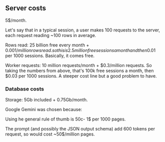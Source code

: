 ## Server costs

5$/month.

Let's say that in a typical session, a user makes 100 requests to the server, each request reading ~100 rows in average.

Rows read: 25 billion free every month + 0.001$/million rows read. so this is 2.5 million free sessions a month and then 0.01$ per 1000 sessions. Basically, it comes free.

Worker requests: 10 million requests/month + $0.3/million requests. So taking the numbers from above, that's 100k free sessions a month, then $0.03 per 1000 sessions. A steeper cost line but a good problem to have.

### Database costs

Storage: 5Gb included + 0.75Gb/month.

Google Gemini was chosen because:

Using he general rule of thumb is 50c- 1$ per 1000 pages.

The prompt (and possibly the JSON output schema) add 600 tokens per request, so would cost ~50$/million pages.
